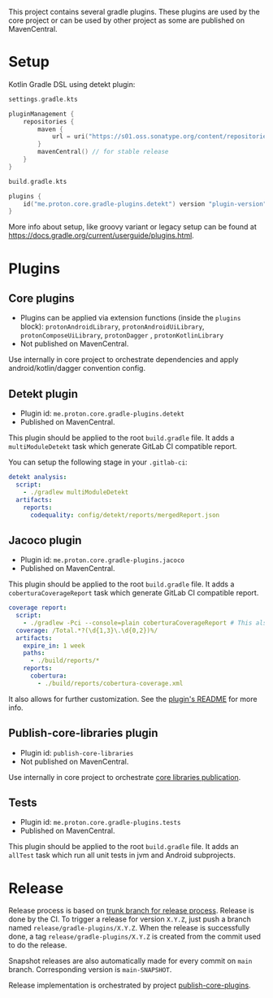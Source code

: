 This project contains several gradle plugins. These plugins are used by the core project or can be used by other project as some are published on MavenCentral.
# Setup
Kotlin Gradle DSL using detekt plugin:
```kotlin
settings.gradle.kts

pluginManagement {
    repositories {
        maven {
            url = uri("https://s01.oss.sonatype.org/content/repositories/snapshots/") // for snapshot release
        }
        mavenCentral() // for stable release
    }
}
```
```kotlin
build.gradle.kts

plugins {
    id("me.proton.core.gradle-plugins.detekt") version "plugin-version"
}
```
More info about setup, like groovy variant or legacy setup can be found at https://docs.gradle.org/current/userguide/plugins.html.
# Plugins
## Core plugins

- Plugins can be applied via extension functions (inside the `plugins`
  block): `protonAndroidLibrary`, `protonAndroidUiLibrary`, `protonComposeUiLibrary`, `protonDagger`
  , `protonKotlinLibrary`
- Not published on MavenCentral.

Use internally in core project to orchestrate dependencies and apply android/kotlin/dagger convention config. 

## Detekt plugin
- Plugin id: `me.proton.core.gradle-plugins.detekt`
- Published on MavenCentral.

This plugin should be applied to the root `build.gradle` file. It adds a `multiModuleDetekt` task which generate GitLab CI compatible report.

You can setup the following stage in your `.gitlab-ci`:
```yaml
detekt analysis:
  script:
    - ./gradlew multiModuleDetekt
  artifacts:
    reports:
      codequality: config/detekt/reports/mergedReport.json
 ```

## Jacoco plugin
- Plugin id: `me.proton.core.gradle-plugins.jacoco`
- Published on MavenCentral.

This plugin should be applied to the root `build.gradle` file. It adds a `coberturaCoverageReport` task which generate GitLab CI compatible report.
```yaml
coverage report:
  script:
    - ./gradlew -Pci --console=plain coberturaCoverageReport # This also runs allTest
  coverage: /Total.*?(\d{1,3}\.\d{0,2})%/
  artifacts:
    expire_in: 1 week
    paths:
      - ./build/reports/*
    reports:
      cobertura:
        - ./build/reports/cobertura-coverage.xml
```

It also allows for further customization. See the [plugin's README](./jacoco/README.md) for more info.

## Publish-core-libraries plugin
- Plugin id: `publish-core-libraries`
- Not published on MavenCentral.

Use internally in core project to orchestrate [core libraries publication](../README.md#release).

## Tests
- Plugin id: `me.proton.core.gradle-plugins.tests`
- Published on MavenCentral.

This plugin should be applied to the root `build.gradle` file. It adds an `allTest` task which run all unit tests in jvm and Android subprojects.

# Release
Release process is based on [trunk branch for release process](https://trunkbaseddevelopment.com/branch-for-release/).
Release is done by the CI. To trigger a release for version `X.Y.Z`, just push a branch named `release/gradle-plugins/X.Y.Z`.
When the release is successfully done, a tag `release/gradle-plugins/X.Y.Z` is created from the commit used to do the release.

Snapshot releases are also automatically made for every commit on `main` branch. Corresponding version is `main-SNAPSHOT`.

Release implementation is orchestrated by project [publish-core-plugins](./publish-core-plugins).
